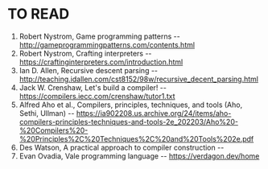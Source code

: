 # TO READ

1. Robert Nystrom, Game programming patterns -- http://gameprogrammingpatterns.com/contents.html
2. Robert Nystrom, Crafting interpreters -- https://craftinginterpreters.com/introduction.html
3. Ian D. Allen, Recursive descent parsing -- http://teaching.idallen.com/cst8152/98w/recursive_decent_parsing.html
4. Jack W. Crenshaw, Let's build a compiler! -- https://compilers.iecc.com/crenshaw/tutor1.txt
5. Alfred Aho et al., Compilers, principles, techniques, and tools (Aho, Sethi, Ullman) -- https://ia902208.us.archive.org/24/items/aho-compilers-principles-techniques-and-tools-2e_202203/Aho%20-%20Compilers%20-%20Principles%2C%20Techniques%2C%20and%20Tools%202e.pdf
6. Des Watson, A practical approach to compiler construction --
7. Evan Ovadia, Vale programming language -- https://verdagon.dev/home
